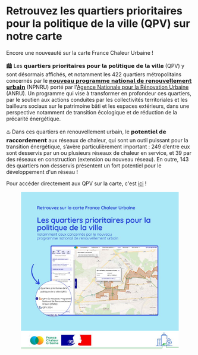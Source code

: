 # Retrouvez les quartiers prioritaires pour la politique de la ville (QPV) sur notre carte

Encore une nouveauté sur la carte France Chaleur Urbaine !\
\
🏙️ Les 𝗾𝘂𝗮𝗿𝘁𝗶𝗲𝗿𝘀 𝗽𝗿𝗶𝗼𝗿𝗶𝘁𝗮𝗶𝗿𝗲𝘀 𝗽𝗼𝘂𝗿 𝗹𝗮 𝗽𝗼𝗹𝗶𝘁𝗶𝗾𝘂𝗲 𝗱𝗲 𝗹𝗮 𝘃𝗶𝗹𝗹𝗲 (QPV) y sont désormais affichés, et notamment les 422 quartiers métropolitains concernés par le [𝗻𝗼𝘂𝘃𝗲𝗮𝘂 𝗽𝗿𝗼𝗴𝗿𝗮𝗺𝗺𝗲 𝗻𝗮𝘁𝗶𝗼𝗻𝗮𝗹 𝗱𝗲 𝗿𝗲𝗻𝗼𝘂𝘃𝗲𝗹𝗹𝗲𝗺𝗲𝗻𝘁 𝘂𝗿𝗯𝗮𝗶𝗻](https://www.anru.fr/le-nouveau-programme-national-de-renouvellement-urbain-npnru) (NPNRU) porté par l'[Agence Nationale pour la Rénovation Urbaine](https://www.anru.fr/) (ANRU). Un programme qui vise à transformer en profondeur ces quartiers, par le soutien aux actions conduites par les collectivités territoriales et les bailleurs sociaux sur le patrimoine bâti et les espaces extérieurs, dans une perspective notamment de transition écologique et de réduction de la précarité énergétique.\
\
♨️ Dans ces quartiers en renouvellement urbain, le 𝗽𝗼𝘁𝗲𝗻𝘁𝗶𝗲𝗹 𝗱𝗲 𝗿𝗮𝗰𝗰𝗼𝗿𝗱𝗲𝗺𝗲𝗻𝘁 aux réseaux de chaleur, qui sont un outil puissant pour la transition énergétique, s’avère particulièrement important : 249 d’entre eux sont desservis par un ou plusieurs réseaux de chaleur en service, et 39 par des réseaux en construction (extension ou nouveau réseau). En outre, 143 des quartiers non desservis présentent un fort potentiel pour le développement d'un réseau !

Pour accéder directement aux QPV sur la carte, c'est [ici](https://france-chaleur-urbaine.beta.gouv.fr/carte?tabId=potentiel\&accordions=Potentiel+par+territoire\&additionalLayers=quartiersPrioritairesPolitiqueVille) !

<figure><img src=".gitbook/assets/FCU_QPV.jpg" alt=""><figcaption></figcaption></figure>
